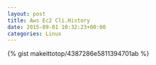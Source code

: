 ```yaml
---
layout: post                                                                                                              
title: Aws Ec2 Cli.History                                                                                                                       
date: 2015-09-01 10:32:23+00:00                                                                                                                        
categories: Linux                                                                                                                
---                                                                                                                              
```


{% gist makeittotop/4387286e5811394701ab %}                                                                                                           

